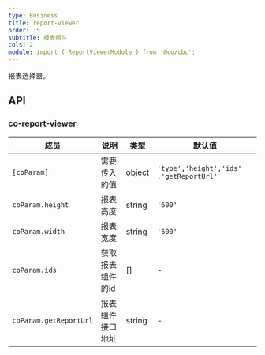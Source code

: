 ```yaml
---
type: Business
title: report-viewer
order: 15
subtitle: 报表组件
cols: 2
module: import { ReportViewerModule } from '@co/cbc';
---
```


报表选择器。

## API

### co-report-viewer

| 成员 | 说明 | 类型 | 默认值 |
|----|----|----|-----|
| `[coParam]` | 需要传入的值 | object |`'type','height','ids' ,'getReportUrl'` 
| `coParam.height` | 报表高度 | string |`'600'` 
| `coParam.width` | 报表宽度 | string |`'600'` 
| `coParam.ids` | 获取报表组件的id | [] | -
| `coParam.getReportUrl` | 报表组件接口地址 | string | - 
